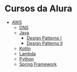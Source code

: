 # Cursos da Alura

- [AWS]()
  - [DNS]()
  - [Java]()
    - [Design Patterns I]()
    - [Design Patterns II]()
  - [Kotlin]()
  - [Lambda]()
  - [Python]()
  - [Spring Framework]()
  
